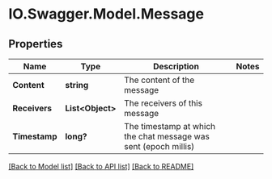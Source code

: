 # IO.Swagger.Model.Message
## Properties

Name | Type | Description | Notes
------------ | ------------- | ------------- | -------------
**Content** | **string** | The content of the message | 
**Receivers** | **List&lt;Object&gt;** | The receivers of this message | 
**Timestamp** | **long?** | The timestamp at which the chat message was sent (epoch millis) | 

[[Back to Model list]](../README.md#documentation-for-models) [[Back to API list]](../README.md#documentation-for-api-endpoints) [[Back to README]](../README.md)

